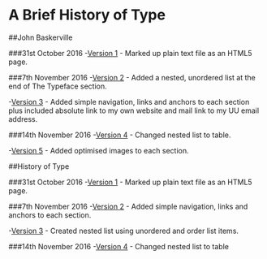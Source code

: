 A Brief History of Type
======================

##John Baskerville

###31st October 2016
-[Version 1](https://ixdcraig.github.io/brief-history-of-type/baskerville1.html) - Marked up plain text file as an HTML5 page.

###7th November 2016
-[Version 2](https://ixdcraig.github.io/brief-history-of-type/baskerville2.html) - Added a nested, unordered list at the end of The Typeface section.

-[Version 3](https://ixdcraig.github.io/brief-history-of-type/baskerville3.html) - Added simple navigation, links and anchors to each section plus included absolute link to my own website and mail link to my UU email address.

###14th November 2016
-[Version 4](https://ixdcraig.github.io/brief-history-of-type/baskerville4.html) - Changed nested list to table.

-[Version 5](https://ixdcraig.github.io/brief-history-of-type/baskerville5.html) - Added optimised images to each section.

##History of Type

###31st October 2016
-[Version 1](https://ixdcraig.github.io/brief-history-of-type/history1.html) - Marked up plain text file as an HTML5 page.

###7th November 2016
-[Version 2](https://ixdcraig.github.io/brief-history-of-type/history2.html) - Added simple navigation, links and anchors to each section.

-[Version 3](https://ixdcraig.github.io/brief-history-of-type/history3.html) - Created nested list using unordered and order list items.

###14th November 2016
-[Version 4](https://ixdcraig.github.io/brief-history-of-type/history4.html) - Changed nested list to table